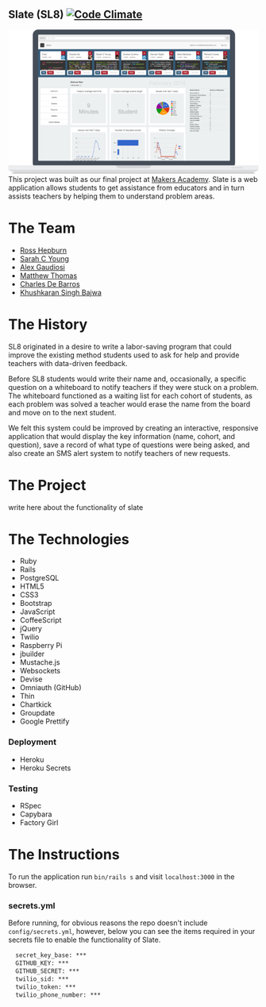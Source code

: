 Slate (SL8) [![Code Climate](https://codeclimate.com/github/slateapp/slate.png)](https://codeclimate.com/github/slateapp/slate)
---
![](screenshot.png?raw=true)
This project was built as our final project at [Makers
Academy](http://www.makersacademy.com). Slate is a web
application allows students to get assistance from
educators and in turn assists teachers by helping them
to understand problem areas.

# The Team
* [Ross Hepburn](https://github.com/RossHepburn)
* [Sarah C Young](https://github.com/sarahseewhy)
* [Alex Gaudiosi](https://github.com/alexgaudiosi)
* [Matthew Thomas](https://github.com/Lycanstrife)
* [Charles De Barros](https://github.com/Charliebr73)
* [Khushkaran Singh Bajwa](https://github.com/khushkaran)

# The History
SL8 originated in a desire to write a labor-saving program that could improve the existing method students used to ask for help and provide teachers with data-driven feedback. 

Before SL8 students would write their name and, occasionally, a specific question on a whiteboard to notify teachers if they were stuck on a problem. The whiteboard functioned as a waiting list for each cohort of students, as each problem was solved a teacher would erase the name from the board and move on to the next student. 

We felt this system could be improved by creating an interactive, responsive application that would display the key information (name, cohort, and question), save a record of what type of questions were being asked, and also create an SMS alert system to notify teachers of new requests.

# The Project
write here about the functionality of slate

# The Technologies
* Ruby
* Rails
* PostgreSQL
* HTML5
* CSS3
* Bootstrap
* JavaScript
* CoffeeScript
* jQuery
* Twilio
* Raspberry Pi
* jbuilder
* Mustache.js
* Websockets
* Devise
* Omniauth (GitHub)
* Thin
* Chartkick
* Groupdate
* Google Prettify

### Deployment
* Heroku
* Heroku Secrets

### Testing
* RSpec
* Capybara
* Factory Girl


# The Instructions
To run the application run `bin/rails s` and visit
`localhost:3000` in the browser.

### secrets.yml
Before running, for obvious reasons the repo doesn't include
`config/secrets.yml`, however, below you can see the items required
in your secrets file to enable the functionality of Slate.
```
  secret_key_base: ***
  GITHUB_KEY: ***
  GITHUB_SECRET: ***
  twilio_sid: ***
  twilio_token: ***
  twilio_phone_number: ***
```
